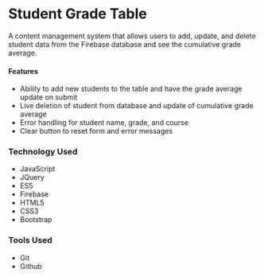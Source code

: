 # Student Grade Table

A content management system that allows users to add, update, and delete student data from the Firebase database and see the cumulative grade average.

#### Features

- Ability to add new students to the table and have the grade average update on submit
- Live deletion of student from database and update of cumulative grade average
- Error handling for student name, grade, and course
- Clear button to reset form and error messages

### Technology Used

- JavaScript
- JQuery
- ES5
- Firebase
- HTML5
- CSS3
- Bootstrap

### Tools Used

- Git
- Github
